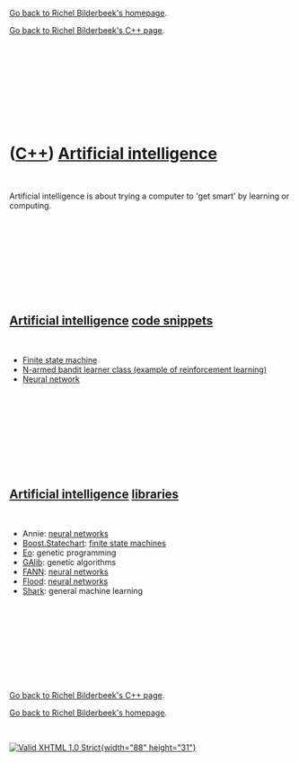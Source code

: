 [Go back to Richel Bilderbeek's homepage](index.htm).

[Go back to Richel Bilderbeek's C++ page](Cpp.htm).

 

 

 

 

 

([C++](Cpp.htm)) [Artificial intelligence](CppArtificialIntelligence.htm)
=========================================================================

 

Artificial intelligence is about trying a computer to 'get smart' by
learning or computing.

 

 

 

 

 

[Artificial intelligence](CppArtificialIntelligence.htm) [code snippets](CppCodeSnippets.htm)
---------------------------------------------------------------------------------------------

 

-   [Finite state machine](CppFiniteStateMachine.htm)
-   [N-armed bandit learner class (example of
    reinforcement learning)](CppNarmedBanditLearner.htm)
-   [Neural network](CppNeuralNet.htm)

 

 

 

 

 

[Artificial intelligence](CppArtificialIntelligence.htm) [libraries](CppLibrary.htm)
------------------------------------------------------------------------------------

 

-   Annie: [neural networks](CppNeuralNet.htm)
-   [Boost.Statechart](CppStatechart.htm): [finite state
    machines](CppFiniteStateMachine.htm)
-   [Eo](CppEo.htm): genetic programming
-   [GAlib](CppGalib.htm): genetic algorithms
-   [FANN](CppFann.htm): [neural networks](CppNeuralNet.htm)
-   [Flood](CppFlood.htm): [neural networks](CppNeuralNet.htm)
-   [Shark](CppShark.htm): general machine learning

 

 

 

 

 

[Go back to Richel Bilderbeek's C++ page](Cpp.htm).

[Go back to Richel Bilderbeek's homepage](index.htm).

 

[![Valid XHTML 1.0 Strict](valid-xhtml10.png){width="88"
height="31"}](http://validator.w3.org/check?uri=referer)
